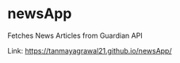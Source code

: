 # newsApp
Fetches News Articles from Guardian API

Link: 
https://tanmayagrawal21.github.io/newsApp/
